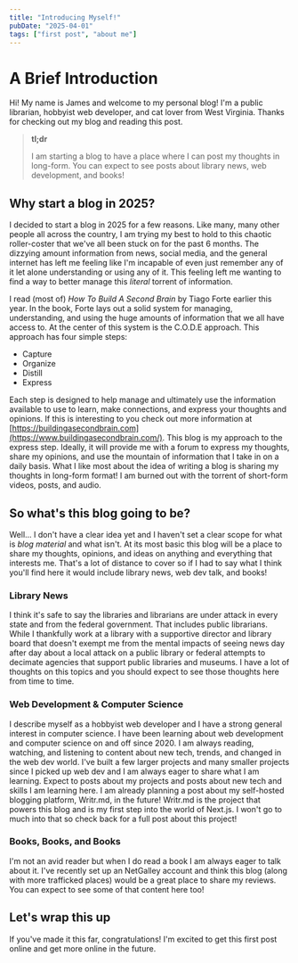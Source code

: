 ```yaml
---
title: "Introducing Myself!"
pubDate: "2025-04-01"
tags: ["first post", "about me"]
---
```

# A Brief Introduction

Hi! My name is James and welcome to my personal blog! I'm a public librarian, hobbyist web developer, and cat lover from West Virginia. Thanks for checking out my blog and reading this post.

> **tl;dr**
>
> I am starting a blog to have a place where I can post my thoughts in long-form. You can expect to see posts about library news, web development, and books!

## Why start a blog in 2025?

I decided to start a blog in 2025 for a few reasons. Like many, many other people all across the country, I am trying my best to hold to this chaotic roller-coster that we've all been stuck on for the past 6 months. The dizzying amount information from news, social media, and the general internet has left me feeling like I'm incapable of even just remember any of it let alone understanding or using any of it. This feeling left me wanting to find a way to better manage this _literal_ torrent of information.

I read (most of) _How To Build A Second Brain_ by Tiago Forte earlier this year. In the book, Forte lays out a solid system for managing, understanding, and using the huge amounts of information that we all have access to. At the center of this system is the C.O.D.E approach. This approach has four simple steps:

- Capture
- Organize
- Distill
- Express

Each step is designed to help manage and ultimately use the information available to use to learn, make connections, and express your thoughts and opinions. If this is interesting to you check out more information at [https://buildingasecondbrain.com](https://www.buildingasecondbrain.com/). This blog is my approach to the express step. Ideally, it will provide me with a forum to express my thoughts, share my opinions, and use the mountain of information that I take in on a daily basis. What I like most about the idea of writing a blog is sharing my thoughts in long-form format! I am burned out with the torrent of short-form videos, posts, and audio.

## So what's this blog going to be?

Well... I don't have a clear idea yet and I haven't set a clear scope for what is _blog material_ and what isn't. At its most basic this blog will be a place to share my thoughts, opinions, and ideas on anything and everything that interests me. That's a lot of distance to cover so if I had to say what I think you'll find here it would include library news, web dev talk, and books!

### Library News

I think it's safe to say the libraries and librarians are under attack in every state and from the federal government. That includes public librarians. While I thankfully work at a library with a supportive director and library board that doesn't exempt me from the mental impacts of seeing news day after day about a local attack on a public library or federal attempts to decimate agencies that support public libraries and museums. I have a lot of thoughts on this topics and you should expect to see those thoughts here from time to time.

### Web Development & Computer Science

I describe myself as a hobbyist web developer and I have a strong general interest in computer science. I have been learning about web development and computer science on and off since 2020. I am always reading, watching, and listening to content about new tech, trends, and changed in the web dev world. I've built a few larger projects and many smaller projects since I picked up web dev and I am always eager to share what I am learning. Expect to posts about my projects and posts about new tech and skills I am learning here. I am already planning a post about my self-hosted blogging platform, Writr.md, in the future! Writr.md is the project that powers this blog and is my first step into the world of Next.js. I won't go to much into that so check back for a full post about this project!

### Books, Books, and Books

I'm not an avid reader but when I do read a book I am always eager to talk about it. I've recently set up an NetGalley account and think this blog (along with more trafficked places) would be a great place to share my reviews. You can expect to see some of that content here too!

## Let's wrap this up

If you've made it this far, congratulations! I'm excited to get this first post online and get more online in the future.
